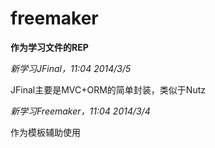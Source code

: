 ﻿freemaker
=========
<b>作为学习文件的REP</b>

<i>新学习JFinal，11:04 2014/3/5</i>
<p>JFinal主要是MVC+ORM的简单封装，类似于Nutz</p>
<i>新学习Freemaker，11:04 2014/3/4</i>
<p>作为模板辅助使用</p>